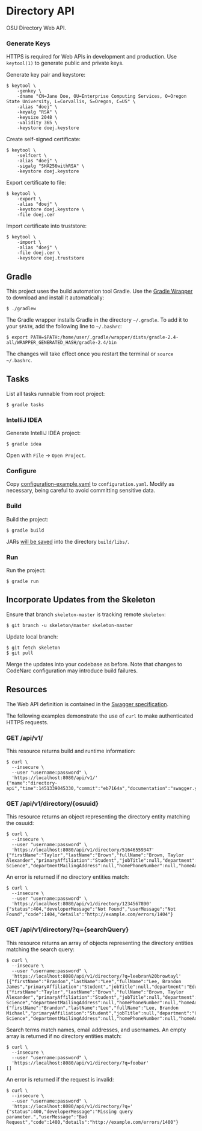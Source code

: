 # Directory API

OSU Directory Web API.

### Generate Keys

HTTPS is required for Web APIs in development and production. Use `keytool(1)` to generate public and private keys.

Generate key pair and keystore:

    $ keytool \
        -genkey \
        -dname "CN=Jane Doe, OU=Enterprise Computing Services, O=Oregon State University, L=Corvallis, S=Oregon, C=US" \
        -alias "doej" \
        -keyalg "RSA" \
        -keysize 2048 \
        -validity 365 \
        -keystore doej.keystore

Create self-signed certificate:

    $ keytool \
        -selfcert \
        -alias "doej" \
        -sigalg "SHA256withRSA" \
        -keystore doej.keystore

Export certificate to file:

    $ keytool \
        -export \
        -alias "doej" \
        -keystore doej.keystore \
        -file doej.cer

Import certificate into truststore:

    $ keytool \
        -import \
        -alias "doej" \
        -file doej.cer \
        -keystore doej.truststore

## Gradle

This project uses the build automation tool Gradle. Use the [Gradle Wrapper](https://docs.gradle.org/current/userguide/gradle_wrapper.html) to download and install it automatically:

    $ ./gradlew

The Gradle wrapper installs Gradle in the directory `~/.gradle`. To add it to your `$PATH`, add the following line to `~/.bashrc`:

    $ export PATH=$PATH:/home/user/.gradle/wrapper/dists/gradle-2.4-all/WRAPPER_GENERATED_HASH/gradle-2.4/bin

The changes will take effect once you restart the terminal or `source ~/.bashrc`.

## Tasks

List all tasks runnable from root project:

    $ gradle tasks

### IntelliJ IDEA

Generate IntelliJ IDEA project:

    $ gradle idea

Open with `File` -> `Open Project`.

### Configure

Copy [configuration-example.yaml](configuration-example.yaml) to `configuration.yaml`. Modify as necessary, being careful to avoid committing sensitive data.

### Build

Build the project:

    $ gradle build

JARs [will be saved](https://github.com/johnrengelman/shadow#using-the-default-plugin-task) into the directory `build/libs/`.

### Run

Run the project:

    $ gradle run


## Incorporate Updates from the Skeleton

Ensure that branch `skeleton-master` is tracking remote `skeleton`:

    $ git branch -u skeleton/master skeleton-master

Update local branch:

    $ git fetch skeleton
    $ git pull

Merge the updates into your codebase as before. Note that changes to CodeNarc configuration may introduce build failures.


## Resources

The Web API definition is contained in the [Swagger specification](swagger.yaml).

The following examples demonstrate the use of `curl` to make authenticated HTTPS requests.

### GET /api/v1/

This resource returns build and runtime information:

    $ curl \
      --insecure \
      --user "username:password" \
      'https://localhost:8080/api/v1/'
    {"name":"directory-api","time":1451339045330,"commit":"eb7164a","documentation":"swagger.yaml"}

### GET /api/v1/directory/{osuuid}

This resource returns an object representing the directory entity matching the osuuid:

    $ curl \
      --insecure \
      --user "username:password" \
      'https://localhost:8080/api/v1/directory/51646559347'
    {"firstName":"Taylor","lastName":"Brown","fullName":"Brown, Taylor Alexander","primaryAffiliation":"Student","jobTitle":null,"department":"Computer Science","departmentMailingAddress":null,"homePhoneNumber":null,"homeAddress":null,"officePhoneNumber":null,"officeAddress":null,"faxNumber":null,"emailAddress":"browtayl@oregonstate.edu","username":"browtayl","osuuid":51646559347}

An error is returned if no directory entities match:

    $ curl \
      --insecure \
      --user "username:password" \
      'https://localhost:8080/api/v1/directory/1234567890'
    {"status":404,"developerMessage":"Not Found","userMessage":"Not Found","code":1404,"details":"http://example.com/errors/1404"}

### GET /api/v1/directory/?q={searchQuery}

This resource returns an array of objects representing the directory entities matching the search query:

    $ curl \
      --insecure \
      --user "username:password" \
      'https://localhost:8080/api/v1/directory/?q=leebran%20browtayl'
    [{"firstName":"Brandon","lastName":"Lee","fullName":"Lee, Brandon James","primaryAffiliation":"Student","jobTitle":null,"department":"Education","departmentMailingAddress":null,"homePhoneNumber":null,"homeAddress":null,"officePhoneNumber":null,"officeAddress":null,"faxNumber":null,"emailAddress":"leebrand@oregonstate.edu","username":"leebrand","osuuid":78313277887},{"firstName":"Taylor","lastName":"Brown","fullName":"Brown, Taylor Alexander","primaryAffiliation":"Student","jobTitle":null,"department":"Computer Science","departmentMailingAddress":null,"homePhoneNumber":null,"homeAddress":null,"officePhoneNumber":null,"officeAddress":null,"faxNumber":null,"emailAddress":"browtayl@oregonstate.edu","username":"browtayl","osuuid":51646559347},{"firstName":"Brandon","lastName":"Lee","fullName":"Lee, Brandon Michael","primaryAffiliation":"Student","jobTitle":null,"department":"Computer Science","departmentMailingAddress":null,"homePhoneNumber":null,"homeAddress":null,"officePhoneNumber":null,"officeAddress":null,"faxNumber":null,"emailAddress":"leebran@oregonstate.edu","username":"leebran","osuuid":64979932965}]

Search terms match names, email addresses, and usernames. An empty array is returned if no directory entities match:

    $ curl \
      --insecure \
      --user "username:password" \
      'https://localhost:8080/api/v1/directory/?q=foobar'
    []

An error is returned if the request is invalid:

    $ curl \
      --insecure \
      --user "username:password" \
      'https://localhost:8080/api/v1/directory/?q='
    {"status":400,"developerMessage":"Missing query parameter.","userMessage":"Bad Request","code":1400,"details":"http://example.com/errors/1400"}
